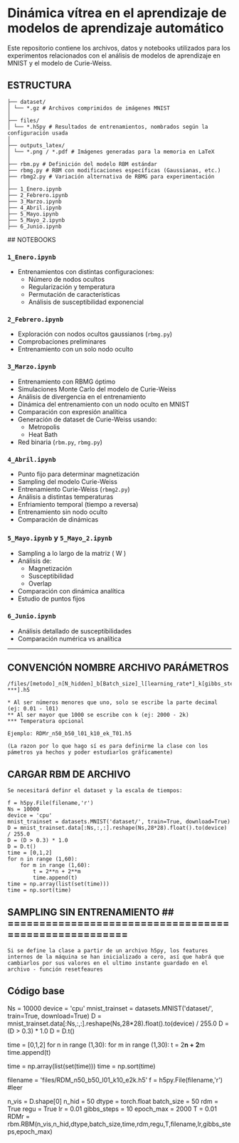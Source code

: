  # Dinámica vı́trea en el aprendizaje de modelos de aprendizaje automático

Este repositorio contiene los archivos, datos y notebooks utilizados para los experimentos relacionados con el análisis de modelos de aprendizaje en MNIST y el modelo de Curie-Weiss.

## ESTRUCTURA
```plaintext
├── dataset/
│ └── *.gz # Archivos comprimidos de imágenes MNIST
│
├── files/
│ └── *.h5py # Resultados de entrenamientos, nombrados según la configuración usada
│
├── outputs_latex/
│ └── *.png / *.pdf # Imágenes generadas para la memoria en LaTeX
│
├── rbm.py # Definición del modelo RBM estándar
├── rbmg.py # RBM con modificaciones específicas (Gaussianas, etc.)
├── rbmg2.py # Variación alternativa de RBMG para experimentación
│
├── 1_Enero.ipynb
├── 2_Febrero.ipynb
├── 3_Marzo.ipynb
├── 4_Abril.ipynb
├── 5_Mayo.ipynb
├── 5_Mayo_2.ipynb
├── 6_Junio.ipynb
```
</pre>
## NOTEBOOKS

### `1_Enero.ipynb`
- Entrenamientos con distintas configuraciones:
  - Número de nodos ocultos
  - Regularización y temperatura
  - Permutación de características
  - Análisis de susceptibilidad exponencial

### `2_Febrero.ipynb`
- Exploración con nodos ocultos gaussianos (`rbmg.py`)
- Comprobaciones preliminares
- Entrenamiento con un solo nodo oculto

### `3_Marzo.ipynb`
- Entrenamiento con RBMG óptimo
- Simulaciones Monte Carlo del modelo de Curie-Weiss
- Análisis de divergencia en el entrenamiento
- Dinámica del entrenamiento con un nodo oculto en MNIST
- Comparación con expresión analítica
- Generación de dataset de Curie-Weiss usando:
  - Metropolis
  - Heat Bath
- Red binaria (`rbm.py`, `rbmg.py`)

### `4_Abril.ipynb`
- Punto fijo para determinar magnetización
- Sampling del modelo Curie-Weiss
- Entrenamiento Curie-Weiss (`rbmg2.py`)
- Análisis a distintas temperaturas
- Enfriamiento temporal (tiempo a reversa)
- Entrenamiento sin nodo oculto
- Comparación de dinámicas

### `5_Mayo.ipynb` y `5_Mayo_2.ipynb`
- Sampling a lo largo de la matriz \( W \)
- Análisis de:
  - Magnetización
  - Susceptibilidad
  - Overlap
- Comparación con dinámica analítica
- Estudio de puntos fijos

### `6_Junio.ipynb`
- Análisis detallado de susceptibilidades
- Comparación numérica vs analítica

---



## CONVENCIÓN NOMBRE ARCHIVO PARÁMETROS ## 
 
	/files/[metodo]_n[N_hidden]_b[Batch_size]_l[learning_rate*]_k[gibbs_steps]_e[epochs**]_T[*, ***].h5

	* Al ser números menores que uno, solo se escribe la parte decimal (ej: 0.01 - l01)
	** Al ser mayor que 1000 se escribe con k (ej: 2000 - 2k)
	*** Temperatura opcional
	
	Ejemplo: RDMr_n50_b50_l01_k10_ek_T01.h5
	
	(La razon por lo que hago sí es para definirme la clase con los pámetros ya hechos y poder estudiarlos gráficamente)

## CARGAR RBM DE ARCHIVO ##

	Se necesitará definr el dataset y la escala de tiempos: 
	
	f = h5py.File(filename,'r')
	Ns = 10000
	device = 'cpu'
	mnist_trainset = datasets.MNIST('dataset/', train=True, download=True)
	D = mnist_trainset.data[:Ns,:,:].reshape(Ns,28*28).float().to(device) / 255.0
	D = (D > 0.3) * 1.0
	D = D.t()
	time = [0,1,2]
	for n in range (1,60):
		for m in range (1,60):
			t = 2**n + 2**m
			time.append(t)
	time = np.array(list(set(time)))
	time = np.sort(time)

## SAMPLING SIN ENTRENAMIENTO ## ======================================================
	Si se define la clase a partir de un archivo h5py, los features internos de la máquina se han inicializado a cero, así que habrá que cambiarlos por sus valores en el ultimo instante guardado en el archivo - función resetfeaures
	
## Código base 
Ns = 10000
device = 'cpu'
mnist_trainset = datasets.MNIST('dataset/', train=True, download=True)
D = mnist_trainset.data[:Ns,:,:].reshape(Ns,28*28).float().to(device) / 255.0
D = (D > 0.3) * 1.0
D = D.t()

time = [0,1,2]
for n in range (1,30):
    for m in range (1,30):
        t = 2**n + 2**m
        time.append(t)

time = np.array(list(set(time)))
time = np.sort(time)

filename = 'files/RDM_n50_b50_l01_k10_e2k.h5'
f = h5py.File(filename,'r') #leer


n_vis = D.shape[0]
n_hid = 50
dtype = torch.float
batch_size = 50
rdm = True
regu = True
lr = 0.01
gibbs_steps = 10
epoch_max = 2000
T = 0.01
RDMr = rbm.RBM(n_vis,n_hid,dtype,batch_size,time,rdm,regu,T,filename,lr,gibbs_steps,epoch_max)
